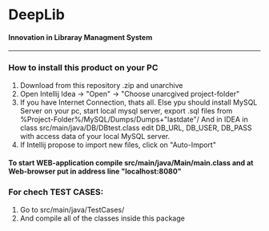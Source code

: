 **DeepLib**
 ====================
#### Innovation in Libraray Managment System

------------------------------

### **How to install this product on your PC** 

1. Download from this repository .zip and unarchive
2. Open Intellij Idea -> "Open" -> "Choose unarcgived project-folder"
3. If you have Internet Connection, thats all. Else ypu should install MySQL Server on your pc, start local mysql server, export .sql files from %Project-Folder%/MySQL/Dumps/Dumps+"lastdate"/
    And in IDEA in class src/main/java/DB/DBtest.class edit DB_URL, DB_USER, DB_PASS with access data of your local MySQL server.
4. If Intellij propose to import new files, click on "Auto-Import"
    
 #### To start WEB-application compile src/main/java/Main/main.class and at Web-browser put in address line "localhost:8080"
 
 ### For chech TEST CASES:
 
 1. Go to src/main/java/TestCases/
 2. And compile all of the classes inside this package
 
 


